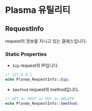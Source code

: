 # Plasma 유틸리티

## RequestInfo
request의 정보를 지니고 있는 클래스입니다.

### Static Properties
- `$ip` request의 IP입니다.
```php
// 127.0.0.1
echo Plasma_RequestInfo::$ip;
```
- `$method` request의 method입니다.
```php
// GET or POST or PUT or DELETE
echo Plasma_RequestInfo::$method;
```